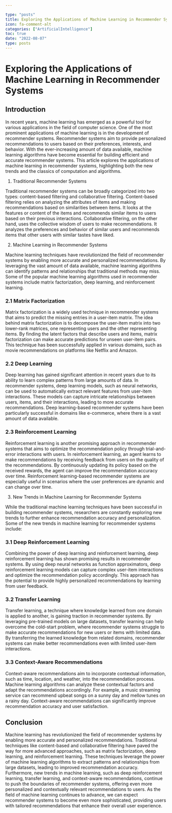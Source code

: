 ```yaml
---

type: "posts"
title: Exploring the Applications of Machine Learning in Recommender Systems
icon: fa-comment-alt
categories: ["ArtificialIntelligence"]
toc: true
date: "2022-08-07"
type: posts
---
```





# Exploring the Applications of Machine Learning in Recommender Systems

## Introduction

In recent years, machine learning has emerged as a powerful tool for various applications in the field of computer science. One of the most prominent applications of machine learning is in the development of recommender systems. Recommender systems aim to provide personalized recommendations to users based on their preferences, interests, and behavior. With the ever-increasing amount of data available, machine learning algorithms have become essential for building efficient and accurate recommender systems. This article explores the applications of machine learning in recommender systems, highlighting both the new trends and the classics of computation and algorithms.

1. Traditional Recommender Systems

Traditional recommender systems can be broadly categorized into two types: content-based filtering and collaborative filtering. Content-based filtering relies on analyzing the attributes of items and making recommendations based on similarities between items. It looks at the features or content of the items and recommends similar items to users based on their previous interactions. Collaborative filtering, on the other hand, uses the collective wisdom of users to make recommendations. It analyzes the preferences and behavior of similar users and recommends items that other users with similar tastes have liked.

2. Machine Learning in Recommender Systems

Machine learning techniques have revolutionized the field of recommender systems by enabling more accurate and personalized recommendations. By leveraging the vast amount of data available, machine learning algorithms can identify patterns and relationships that traditional methods may miss. Some of the popular machine learning algorithms used in recommender systems include matrix factorization, deep learning, and reinforcement learning.

### 2.1 Matrix Factorization

Matrix factorization is a widely used technique in recommender systems that aims to predict the missing entries in a user-item matrix. The idea behind matrix factorization is to decompose the user-item matrix into two lower-rank matrices, one representing users and the other representing items. By finding the latent factors that describe users and items, matrix factorization can make accurate predictions for unseen user-item pairs. This technique has been successfully applied in various domains, such as movie recommendations on platforms like Netflix and Amazon.

### 2.2 Deep Learning

Deep learning has gained significant attention in recent years due to its ability to learn complex patterns from large amounts of data. In recommender systems, deep learning models, such as neural networks, can be used to automatically extract relevant features from user-item interactions. These models can capture intricate relationships between users, items, and their interactions, leading to more accurate recommendations. Deep learning-based recommender systems have been particularly successful in domains like e-commerce, where there is a vast amount of data available.

### 2.3 Reinforcement Learning

Reinforcement learning is another promising approach in recommender systems that aims to optimize the recommendation policy through trial-and-error interactions with users. In reinforcement learning, an agent learns to make recommendations by receiving feedback from users on the quality of the recommendations. By continuously updating its policy based on the received rewards, the agent can improve the recommendation accuracy over time. Reinforcement learning-based recommender systems are especially useful in scenarios where the user preferences are dynamic and can change over time.

3. New Trends in Machine Learning for Recommender Systems

While the traditional machine learning techniques have been successful in building recommender systems, researchers are constantly exploring new trends to further enhance recommendation accuracy and personalization. Some of the new trends in machine learning for recommender systems include:

### 3.1 Deep Reinforcement Learning

Combining the power of deep learning and reinforcement learning, deep reinforcement learning has shown promising results in recommender systems. By using deep neural networks as function approximators, deep reinforcement learning models can capture complex user-item interactions and optimize the recommendation policy accordingly. This approach has the potential to provide highly personalized recommendations by learning from user feedback.

### 3.2 Transfer Learning

Transfer learning, a technique where knowledge learned from one domain is applied to another, is gaining traction in recommender systems. By leveraging pre-trained models on large datasets, transfer learning can help overcome the cold-start problem, where recommender systems struggle to make accurate recommendations for new users or items with limited data. By transferring the learned knowledge from related domains, recommender systems can make better recommendations even with limited user-item interactions.

### 3.3 Context-Aware Recommendations

Context-aware recommendations aim to incorporate contextual information, such as time, location, and weather, into the recommendation process. Machine learning algorithms can analyze these contextual factors and adapt the recommendations accordingly. For example, a music streaming service can recommend upbeat songs on a sunny day and mellow tunes on a rainy day. Context-aware recommendations can significantly improve recommendation accuracy and user satisfaction.

## Conclusion

Machine learning has revolutionized the field of recommender systems by enabling more accurate and personalized recommendations. Traditional techniques like content-based and collaborative filtering have paved the way for more advanced approaches, such as matrix factorization, deep learning, and reinforcement learning. These techniques leverage the power of machine learning algorithms to extract patterns and relationships from large datasets, leading to improved recommendation accuracy. Furthermore, new trends in machine learning, such as deep reinforcement learning, transfer learning, and context-aware recommendations, continue to push the boundaries of recommender systems, offering even more personalized and contextually relevant recommendations to users. As the field of machine learning continues to advance, we can expect recommender systems to become even more sophisticated, providing users with tailored recommendations that enhance their overall user experience.